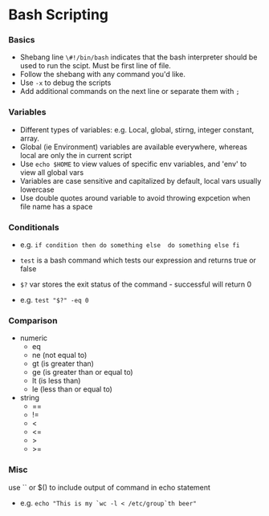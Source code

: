 # Bash Scripting

### Basics 
* Shebang line `\#!/bin/bash` indicates that the bash interpreter should be used to run the scipt. Must be first line of file.
* Follow the shebang with any command you'd like. 
* Use `-x` to debug the scripts
* Add additional commands on the next line or separate them with `;`

### Variables
* Different types of variables: e.g. Local, global, stirng, integer constant, array. 
* Global (ie Environment) variables are available everywhere, whereas local are only the in current script
* Use `echo $HOME` to view values of specific env variables, and 'env' to view all global vars
* Variables are case sensitive and capitalized by default, local vars usually lowercase
* Use double quotes around variable to avoid throwing expcetion when file name has a space

### Conditionals
* e.g. 
`if condition
then
 do something
else 
 do something else
fi`

* `test` is a bash command which tests our expression and returns true or false
* `$?` var stores the exit status of the command - successful will return 0
* e.g. `test "$?" -eq 0`

### Comparison
* numeric
	* eq 
	* ne (not equal to)
	* gt (is greater than)
	* ge (is greater than or equal to)
	* lt (is less than)
	* le (less than or equal to)
* string
	* ==
	* !=
	* <
	* <=
	* \>
	* \>=

### Misc
use \`\` or $() to include output of command in echo statement

* e.g. ``echo "This is my `wc -l < /etc/group`th beer"``

